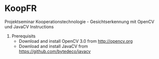 # KoopFR
Projektseminar Kooperationstechnologie - Gesichtserkennung mit OpenCV und JavaCV
Instructions

1. Prerequisits
    - Download and install OpenCV 3.0 from http://opencv.org
    - Download and install JavaCV from https://github.com/bytedeco/javacv
